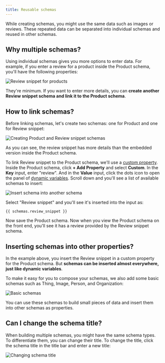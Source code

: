 ```yaml
---
title: Reusable schemas
---
```


While creating schemas, you might use the same data such as images or reviews. These repeated data can be separated into individual schemas and reused in other schemas.

## Why multiple schemas?

Using individual schemas gives you more options to enter data. For example, if you enter a review for a product inside the Product schema, you'll have the following properties:

![Review snippet for products](https://i.imgur.com/edmleB8.png)

They're minimum. If you want to enter more details, you can **create another Review snippet schema and link it to the Product schema**.

## How to link schemas?

Before linking schemas, let's create two schemas: one for Product and one for Review snippet:

![Creating Product and Review snippet schemas](https://i.imgur.com/r8UkMgc.png)

As you can see, the review snippet has more details than the embedded version inside the Product schema.

To link Review snippet to the Product schema, we'll use a [custom property](/slim-seo-schema/custom-properties/). Inside the Product schema, click **+ Add Property** and select **Custom**. In the **Key** input, enter "review". And in the **Value** input, click the dots icon to open the panel of [dynamic variables](/slim-seo-schema/dynamic-variables/). Scroll down and you'll see a list of available schemas to insert:

![Insert schema into another schema](https://i.imgur.com/yjcYvZc.png)

Select "Review snippet" and you'll see it's inserted into the input as:

```
{{ schemas.review_snippet }}
```

Now save the Product schema. Now when you view the Product schema on the front end, you'll see it has a review provided by the Review snippet schema.

## Inserting schemas into other properties?

In the example above, you insert the Review snippet in a custom property for the Product schema. But **schemas can be inserted almost everywhere, just like dynamic variables**.

To make it easy for you to compose your schemas, we also add some basic schemas such as Thing, Image, Person, and Organization:

![Basic schemas](https://i.imgur.com/qFXmgR1.png)

You can use these schemas to build small pieces of data and insert them into other schemas as properties.

## Can I change the schema title?

When building multiple schemas, you might have the same schema types. To differentiate them, you can change their title. To change the title, click the schema title in the title bar and enter a new title:

![Changing schema title](https://i.imgur.com/OD4cO96.png)